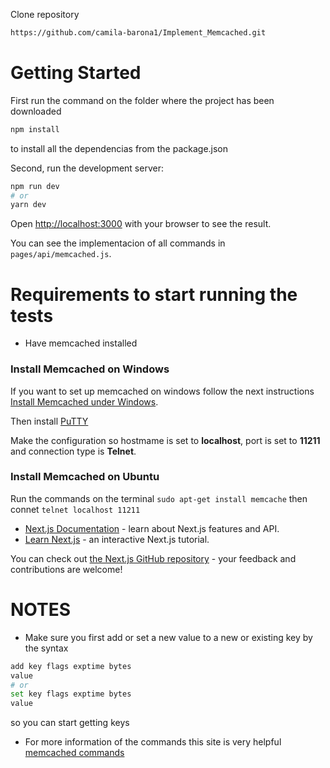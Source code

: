 Clone repository

```bash
https://github.com/camila-barona1/Implement_Memcached.git
```

# Getting Started

First run the command on the folder where the project has been downloaded

```bash
npm install
```

to install all the dependencias from the package.json

Second, run the development server:

```bash
npm run dev
# or
yarn dev
```

Open [http://localhost:3000](http://localhost:3000) with your browser to see the result.

You can see the implementacion of all commands in `pages/api/memcached.js`.

# Requirements to start running the tests

- Have memcached installed

### Install Memcached on Windows

If you want to set up memcached on windows follow the next instructions [Install Memcached under Windows](https://www.programmersought.com/article/73161677171/).

Then install [PuTTY](https://www.putty.org/)

Make the configuration so hostmame is set to **localhost**, port is set to **11211** and connection type is **Telnet**.

### Install Memcached on Ubuntu

Run the commands on the terminal
`sudo apt-get install memcache`
then connet
`telnet localhost 11211`

- [Next.js Documentation](https://nextjs.org/docs) - learn about Next.js features and API.
- [Learn Next.js](https://nextjs.org/learn) - an interactive Next.js tutorial.

You can check out [the Next.js GitHub repository](https://github.com/vercel/next.js/) - your feedback and contributions are welcome!

# NOTES

- Make sure you first add or set a new value to a new or existing key by the syntax

```bash
add key flags exptime bytes
value
# or
set key flags exptime bytes
value
```

so you can start getting keys

- For more information of the commands this site is very helpful [memcached commands](https://www.tutorialspoint.com/memcached/memcached_add_data.htm)
